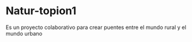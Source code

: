 # Natur-topion1
Es un proyecto colaborativo para  crear puentes entre el mundo rural y el mundo urbano
